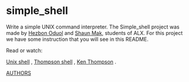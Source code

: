# simple_shell
Write a simple UNIX command interpreter.
The Simple_shell project was made by [Hezbon Oduol](https://github.com/Hezbon12) and [Shaun Mak](https://github.com/Pybaker), students of ALX. For this project we have some instruction that you will see in this README.

Read or watch: 

[Unix shell](https://en.wikipedia.org/wiki/Unix_shell) ,
[Thompson shell](https://en.wikipedia.org/wiki/Thompson_shell) ,
[Ken Thompson](https://en.wikipedia.org/wiki/Ken_Thompson)  .

[AUTHORS](https://github.com/Hezbon12/simple_shell/blob/main/AUTHORS)
